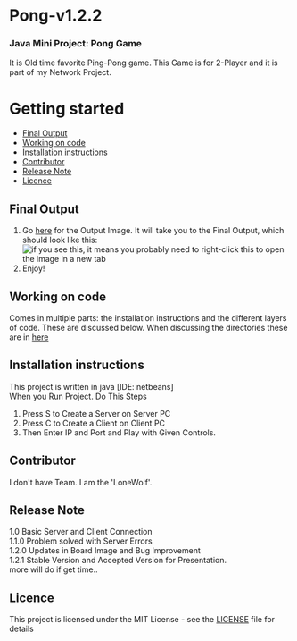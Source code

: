 # Pong-v1.2.2

### Java Mini Project: Pong Game <br />
It is Old time favorite Ping-Pong game. This Game is for 2-Player and it is part of my Network Project. <br />

# Getting started
* [Final Output](#final-output)
* [Working on code](#working-on-code)
 * [Installation instructions](#installation-instructions)
 * [Contributor](#contributor)
 * [Release Note](#release-note)
 * [Licence](#licence)

## Final Output

1. Go [here](https://github.com/Jignesh-81726/Pong-v1.2.1/blob/master/background_pong2.png) for the Output Image. It will take you to the Final Output, which should look like this: ![if you see this, it means you probably need to right-click this to open the image in a new tab](../master/background_pong2.png)
2. Enjoy!

## Working on code

Comes in multiple parts: the installation instructions and the different layers of code. These are discussed below. When discussing the directories these are in [here](../master/STRUCTURE.md) 

## Installation instructions

This project is written in java [IDE: netbeans] <br />
When you Run Project. Do This Steps <br />
1. Press S to Create a Server on Server PC
2. Press C to Create a Client on Client PC
3. Then Enter IP and Port and Play with Given Controls. 

## Contributor

I don't have Team. I am the 'LoneWolf'. <br />

## Release Note

1.0 Basic Server and Client Connection<br />
1.1.0 Problem solved with Server Errors<br />
1.2.0 Updates in Board Image and Bug Improvement<br />
1.2.1 Stable Version and Accepted Version for Presentation. <br />
more will do if get time..<br />

## Licence

This project is licensed under the MIT License - see the [LICENSE](../master/LICENSE) file for details<br />
